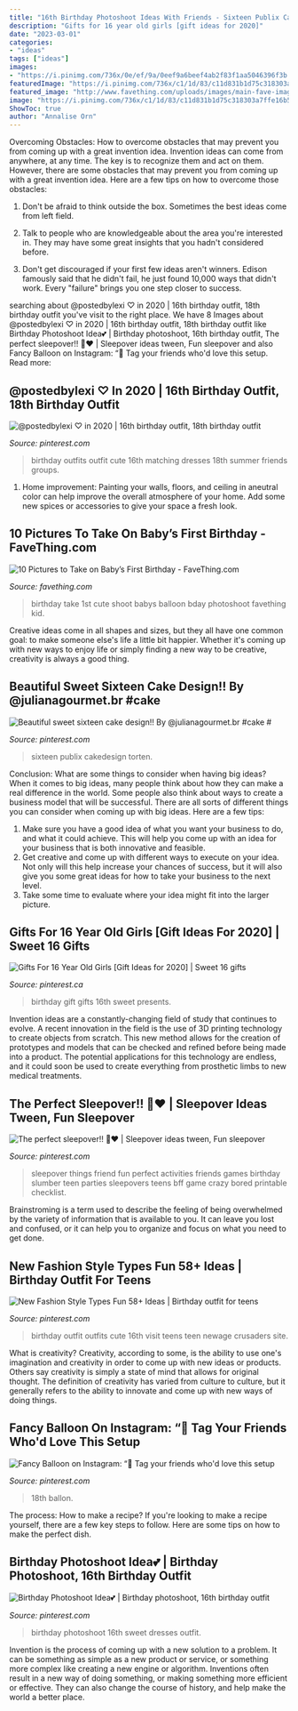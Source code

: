 ```yaml
---
title: "16th Birthday Photoshoot Ideas With Friends - Sixteen Publix Cakedesign Torten"
description: "Gifts for 16 year old girls [gift ideas for 2020]"
date: "2023-03-01"
categories:
- "ideas"
tags: ["ideas"]
images:
- "https://i.pinimg.com/736x/0e/ef/9a/0eef9a6beef4ab2f83f1aa5046396f3b.jpg"
featuredImage: "https://i.pinimg.com/736x/c1/1d/83/c11d831b1d75c318303a7ffe16b5d2b3.jpg"
featured_image: "http://www.favething.com/uploads/images/main-fave-images/10_pictures_to_take_on_baby_s_first_birthday-2.jpg"
image: "https://i.pinimg.com/736x/c1/1d/83/c11d831b1d75c318303a7ffe16b5d2b3.jpg"
ShowToc: true
author: "Annalise Orn"
---
```



Overcoming Obstacles: How to overcome obstacles that may prevent you from coming up with a great invention idea.
Invention ideas can come from anywhere, at any time. The key is to recognize them and act on them. However, there are some obstacles that may prevent you from coming up with a great invention idea. Here are a few tips on how to overcome those obstacles:
1) Don't be afraid to think outside the box. Sometimes the best ideas come from left field.

2) Talk to people who are knowledgeable about the area you're interested in. They may have some great insights that you hadn't considered before.

3) Don't get discouraged if your first few ideas aren't winners. Edison famously said that he didn't fail, he just found 10,000 ways that didn't work. Every "failure" brings you one step closer to success.

	

		
searching about @postedbylexi ♡ in 2020 | 16th birthday outfit, 18th birthday outfit you've visit to the right place. We have 8 Images about @postedbylexi ♡ in 2020 | 16th birthday outfit, 18th birthday outfit like Birthday Photoshoot Idea💕 | Birthday photoshoot, 16th birthday outfit, The perfect sleepover!! 👧♥️ | Sleepover ideas tween, Fun sleepover and also Fancy Balloon on Instagram: “🎀 Tag your friends who&#039;d love this setup. Read more:
		
    
## @postedbylexi ♡ In 2020 | 16th Birthday Outfit, 18th Birthday Outfit

<img loading=lazy src="https://i.pinimg.com/originals/dc/cc/58/dccc58fa090d12b94a1f759dd5bc93be.jpg" onerror="this.onerror=null;this.src='https://tse4.mm.bing.net/th?id=OIP.Wm3Wl2P8c_QzBgaq0xv2-gHaJ4&amp;pid=15.1';" alt="@postedbylexi ♡ in 2020 | 16th birthday outfit, 18th birthday outfit">

_Source: pinterest.com_

>birthday outfits outfit cute 16th matching dresses 18th summer friends groups. 

	

1. Home improvement: Painting your walls, floors, and ceiling in aneutral color can help improve the overall atmosphere of your home. Add some new spices or accessories to give your space a fresh look. 

    
## 10 Pictures To Take On Baby’s First Birthday - FaveThing.com

<img loading=lazy src="http://www.favething.com/uploads/images/main-fave-images/10_pictures_to_take_on_baby_s_first_birthday-2.jpg" onerror="this.onerror=null;this.src='https://tse2.mm.bing.net/th?id=OIP.rmIb57mqCoQDzlwpd3Q-zwHaKX&amp;pid=15.1';" alt="10 Pictures to Take on Baby’s First Birthday - FaveThing.com">

_Source: favething.com_

>birthday take 1st cute shoot babys balloon bday photoshoot favething kid. 

	

Creative ideas come in all shapes and sizes, but they all have one common goal: to make someone else's life a little bit happier. Whether it's coming up with new ways to enjoy life or simply finding a new way to be creative, creativity is always a good thing.

    
## Beautiful Sweet Sixteen Cake Design!! By @julianagourmet.br #cake #

<img loading=lazy src="https://i.pinimg.com/736x/0e/ef/9a/0eef9a6beef4ab2f83f1aa5046396f3b.jpg" onerror="this.onerror=null;this.src='https://tse4.mm.bing.net/th?id=OIP.ihKC_apmkseUP9FGOeYu9gHaJC&amp;pid=15.1';" alt="Beautiful sweet sixteen cake design!! By @julianagourmet.br #cake #">

_Source: pinterest.com_

>sixteen publix cakedesign torten. 

	

Conclusion: What are some things to consider when having big ideas?
When it comes to big ideas, many people think about how they can make a real difference in the world. Some people also think about ways to create a business model that will be successful. There are all sorts of different things you can consider when coming up with big ideas. Here are a few tips: 
1) Make sure you have a good idea of what you want your business to do, and what it could achieve. This will help you come up with an idea for your business that is both innovative and feasible. 
2) Get creative and come up with different ways to execute on your idea. Not only will this help increase your chances of success, but it will also give you some great ideas for how to take your business to the next level. 
3) Take some time to evaluate where your idea might fit into the larger picture.

    
## Gifts For 16 Year Old Girls [Gift Ideas For 2020] | Sweet 16 Gifts

<img loading=lazy src="https://i.pinimg.com/736x/f6/59/8f/f6598f319723a5f038094d0256eeb06e--gift-ideas-for--year-old-girl-th-birthday-ideas-for-girls-gifts.jpg" onerror="this.onerror=null;this.src='https://tse4.mm.bing.net/th?id=OIP.Df-vM76yyvFNjKcrAQc0jwHaOG&amp;pid=15.1';" alt="Gifts For 16 Year Old Girls [Gift Ideas for 2020] | Sweet 16 gifts">

_Source: pinterest.ca_

>birthday gift gifts 16th sweet presents. 

	

Invention ideas are a constantly-changing field of study that continues to evolve. A recent innovation in the field is the use of 3D printing technology to create objects from scratch. This new method allows for the creation of prototypes and models that can be checked and refined before being made into a product. The potential applications for this technology are endless, and it could soon be used to create everything from prosthetic limbs to new medical treatments.

    
## The Perfect Sleepover!! 👧♥️ | Sleepover Ideas Tween, Fun Sleepover

<img loading=lazy src="https://i.pinimg.com/736x/c1/1d/83/c11d831b1d75c318303a7ffe16b5d2b3.jpg" onerror="this.onerror=null;this.src='https://tse4.mm.bing.net/th?id=OIP.jjJ589w9Xa62aTPax5cGDwHaNK&amp;pid=15.1';" alt="The perfect sleepover!! 👧♥️ | Sleepover ideas tween, Fun sleepover">

_Source: pinterest.com_

>sleepover things friend fun perfect activities friends games birthday slumber teen parties sleepovers teens bff game crazy bored printable checklist. 

	

Brainstroming is a term used to describe the feeling of being overwhelmed by the variety of information that is available to you. It can leave you lost and confused, or it can help you to organize and focus on what you need to get done.

    
## New Fashion Style Types Fun 58+ Ideas | Birthday Outfit For Teens

<img loading=lazy src="https://i.pinimg.com/736x/b9/2d/15/b92d159c1ced3e5db390b75745f5041c.jpg" onerror="this.onerror=null;this.src='https://tse3.mm.bing.net/th?id=OIP.VEYzVD_hUmM5pG4hff2UTAAAAA&amp;pid=15.1';" alt="New Fashion Style Types Fun 58+ Ideas | Birthday outfit for teens">

_Source: pinterest.com_

>birthday outfit outfits cute 16th visit teens teen newage crusaders site. 

	

What is creativity?
Creativity, according to some, is the ability to use one's imagination and creativity in order to come up with new ideas or products. Others say creativity is simply a state of mind that allows for original thought. The definition of creativity has varied from culture to culture, but it generally refers to the ability to innovate and come up with new ways of doing things.

    
## Fancy Balloon On Instagram: “🎀 Tag Your Friends Who&#039;d Love This Setup

<img loading=lazy src="https://i.pinimg.com/736x/e7/11/c1/e711c10f8b11a2066d05534b81f3c192.jpg" onerror="this.onerror=null;this.src='https://tse2.mm.bing.net/th?id=OIP.A9OKy2eXLpG-YPNpmR_regHaHL&amp;pid=15.1';" alt="Fancy Balloon on Instagram: “🎀 Tag your friends who&#039;d love this setup">

_Source: pinterest.com_

>18th ballon. 

	

The process: How to make a recipe?
If you're looking to make a recipe yourself, there are a few key steps to follow. Here are some tips on how to make the perfect dish.

    
## Birthday Photoshoot Idea💕 | Birthday Photoshoot, 16th Birthday Outfit

<img loading=lazy src="https://i.pinimg.com/736x/4e/2a/81/4e2a81f45b66fcddf83a585d4ef5fafe.jpg" onerror="this.onerror=null;this.src='https://tse1.mm.bing.net/th?id=OIP.H-WA_FpxJvyY3CUEHgNIXwHaLH&amp;pid=15.1';" alt="Birthday Photoshoot Idea💕 | Birthday photoshoot, 16th birthday outfit">

_Source: pinterest.com_

>birthday photoshoot 16th sweet dresses outfit. 

	

Invention is the process of coming up with a new solution to a problem. It can be something as simple as a new product or service, or something more complex like creating a new engine or algorithm. Inventions often result in a new way of doing something, or making something more efficient or effective. They can also change the course of history, and help make the world a better place.

